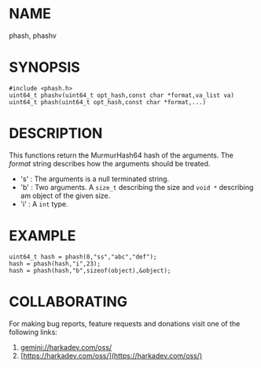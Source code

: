 # NAME

phash, phashv

# SYNOPSIS

    #include <phash.h>
    uint64_t phashv(uint64_t opt_hash,const char *format,va_list va)
    uint64_t phash(uint64_t opt_hash,const char *format,...)

# DESCRIPTION

This functions return the MurmurHash64 hash of the arguments. The *format*
string describes how the arguments should be treated.

+ 's' : The arguments is a null terminated string.
+ 'b' : Two arguments. A `size_t` describing the size and `void *` describing
        am object of the given size.
+ 'i' : A `int` type.

# EXAMPLE

    uint64_t hash = phash(0,"ss","abc","def");
    hash = phash(hash,"i",23);
    hash = phash(hash,"b",sizeof(object),&object);

# COLLABORATING

For making bug reports, feature requests and donations visit one of the
following links:

1. [gemini://harkadev.com/oss/](gemini://harkadev.com/oss/)
2. [https://harkadev.com/oss/](https://harkadev.com/oss/)

